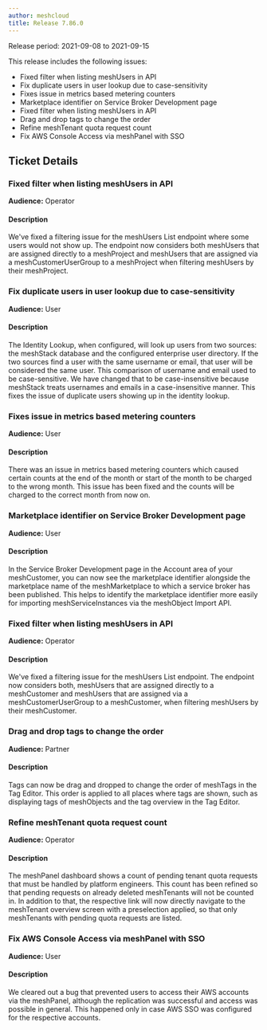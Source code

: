 ```yaml
---
author: meshcloud
title: Release 7.86.0
---
```


Release period: 2021-09-08 to 2021-09-15

This release includes the following issues:
* Fixed filter when listing meshUsers in API
* Fix duplicate users in user lookup due to case-sensitivity
* Fixes issue in metrics based metering counters
* Marketplace identifier on Service Broker Development page
* Fixed filter when listing meshUsers in API
* Drag and drop tags to change the order
* Refine meshTenant quota request count
* Fix AWS Console Access via meshPanel with SSO
<!--truncate-->

## Ticket Details
### Fixed filter when listing meshUsers in API
**Audience:** Operator<br>

#### Description
We've fixed a filtering issue for the meshUsers List endpoint where some users would not show up.
The endpoint now considers both meshUsers that are assigned directly to a meshProject and meshUsers that are
assigned via a meshCustomerUserGroup to a meshProject when filtering meshUsers by their meshProject.

### Fix duplicate users in user lookup due to case-sensitivity
**Audience:** User<br>

#### Description
The Identity Lookup, when configured, will look up users from two sources: the meshStack database and the configured
enterprise user directory. If the two sources find a user with the same username or email, that user will be considered
the same user. This comparison of username and email used to be case-sensitive. We have changed that to be case-insensitive
because meshStack treats usernames and emails in a case-insensitive manner. This fixes the issue of duplicate users showing up in the identity lookup.

### Fixes issue in metrics based metering counters
**Audience:** User<br>

#### Description
There was an issue in metrics based metering counters which caused certain counts at the end of the month or start of
the month to be charged to the wrong month. This issue has been fixed and the counts will be charged to the correct
month from now on.

### Marketplace identifier on Service Broker Development page
**Audience:** User<br>

#### Description
In the Service Broker Development page in the Account area of your meshCustomer, you can now see the marketplace
identifier alongside the marketplace name of the meshMarketplace to which a service broker has been published.
This helps to identify the marketplace identifier more easily for importing meshServiceInstances via the meshObject Import API.

### Fixed filter when listing meshUsers in API
**Audience:** Operator<br>

#### Description
We've fixed a filtering issue for the meshUsers List endpoint.
The endpoint now considers both, meshUsers that are assigned directly to a meshCustomer and meshUsers that are
assigned via a meshCustomerUserGroup to a meshCustomer, when filtering meshUsers by their meshCustomer.

### Drag and drop tags to change the order
**Audience:** Partner<br>

#### Description
Tags can now be drag and dropped to change the order of meshTags in the Tag Editor. This order is applied to all
places where tags are shown, such as displaying tags of meshObjects and the tag overview in the Tag Editor.

### Refine meshTenant quota request count
**Audience:** Operator<br>

#### Description
The meshPanel dashboard shows a count of pending tenant quota requests that must be handled by platform engineers.
This count has been refined so that pending requests on already deleted meshTenants will not be counted in. In
addition to that, the respective link will now directly navigate to the meshTenant overview screen with a preselection
applied, so that only meshTenants with pending quota requests are listed.

### Fix AWS Console Access via meshPanel with SSO
**Audience:** User<br>

#### Description
We cleared out a bug that prevented users to access their AWS accounts via the meshPanel,
although the replication was successful and access was possible in general. This happened
only in case AWS SSO was configured for the respective accounts.

